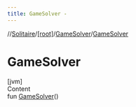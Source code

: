 ```yaml
---
title: GameSolver -
---
```

//[Solitaire](../../index.md)/[[root]](../index.md)/[GameSolver](index.md)/[GameSolver](-game-solver.md)



# GameSolver  
[jvm]  
Content  
fun [GameSolver](-game-solver.md)()  



